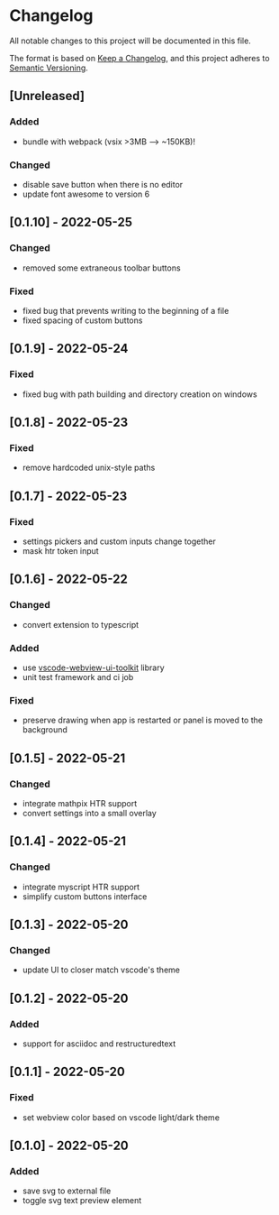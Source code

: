 # Changelog
All notable changes to this project will be documented in this file.

The format is based on [Keep a Changelog](https://keepachangelog.com/en/1.0.0/),
and this project adheres to [Semantic Versioning](https://semver.org/spec/v2.0.0.html).

## [Unreleased]

### Added
- bundle with webpack (vsix >3MB --> ~150KB)!

### Changed
- disable save button when there is no editor
- update font awesome to version 6

## [0.1.10] - 2022-05-25
### Changed
- removed some extraneous toolbar buttons
### Fixed
- fixed bug that prevents writing to the beginning of a file
- fixed spacing of custom buttons

## [0.1.9] - 2022-05-24
### Fixed
- fixed bug with path building and directory creation on windows

## [0.1.8] - 2022-05-23
### Fixed
- remove hardcoded unix-style paths

## [0.1.7] - 2022-05-23
### Fixed
- settings pickers and custom inputs change together
- mask htr token input

## [0.1.6] - 2022-05-22
### Changed
- convert extension to typescript
### Added
- use [vscode-webview-ui-toolkit](https://github.com/microsoft/vscode-webview-ui-toolkit) library
- unit test framework and ci job
### Fixed
- preserve drawing when app is restarted or panel is moved to the background

## [0.1.5] - 2022-05-21
### Changed
- integrate mathpix HTR support
- convert settings into a small overlay

## [0.1.4] - 2022-05-21
### Changed
- integrate myscript HTR support
- simplify custom buttons interface

## [0.1.3] - 2022-05-20
### Changed
- update UI to closer match vscode's theme

## [0.1.2] - 2022-05-20
### Added
- support for asciidoc and restructuredtext

## [0.1.1] - 2022-05-20
### Fixed
- set webview color based on vscode light/dark theme

## [0.1.0] - 2022-05-20
### Added
- save svg to external file
- toggle svg text preview element
